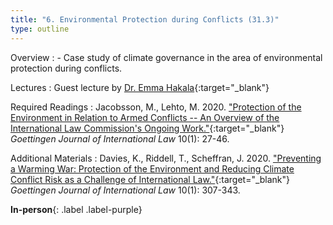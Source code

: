 ```yaml
---
title: "6. Environmental Protection during Conflicts (31.3)"
type: outline
---
```


Overview
: - Case study of climate governance in the area of environmental protection during conflicts.

Lectures
: Guest lecture by [Dr. Emma Hakala](https://researchportal.helsinki.fi/en/persons/emma-hakala){:target="_blank"}

Required Readings
: Jacobsson, M., Lehto, M. 2020. ["Protection of the Environment in Relation to Armed Conflicts -- An Overview of the International Law Commission's Ongoing Work."](https://gojil.eu/issues/101/101_article_jacobsson_lehto.pdf){:target="_blank"} _Goettingen Journal of International Law_ 10(1): 27-46.

Additional Materials
: Davies, K., Riddell, T., Scheffran, J. 2020. ["Preventing a Warming War: Protection of the Environment and Reducing Climate Conflict Risk as a Challenge of International Law."](https://www.gojil.eu/issues/101/101_article_davies_riddell_scheffran.pdf){:target="_blank"} _Goettingen Journal of International Law_ 10(1): 307-343.

**In-person**{: .label .label-purple}